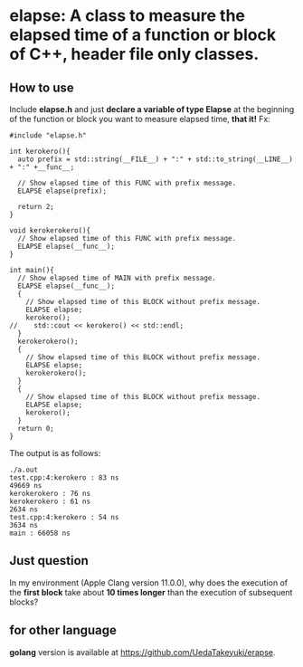 # elapse: A class to measure the elapsed time of a function or block of C++, header file only classes.

## How to use

Include **elapse.h** and just **declare a variable of type Elapse** at the beginning of the function or block you want to measure elapsed time, **that it!** Fx:
```
#include "elapse.h"

int kerokero(){
  auto prefix = std::string(__FILE__) + ":" + std::to_string(__LINE__) + ":" +__func__;

  // Show elapsed time of this FUNC with prefix message.
  ELAPSE elapse(prefix);

  return 2;
}

void kerokerokero(){
  // Show elapsed time of this FUNC with prefix message.
  ELAPSE elapse(__func__);
}

int main(){
  // Show elapsed time of MAIN with prefix message.
  ELAPSE elapse(__func__);
  {
    // Show elapsed time of this BLOCK without prefix message.
    ELAPSE elapse;
    kerokero();
//    std::cout << kerokero() << std::endl;
  }
  kerokerokero();
  {
    // Show elapsed time of this BLOCK without prefix message.
    ELAPSE elapse;
    kerokerokero();
  }
  {
    // Show elapsed time of this BLOCK without prefix message.
    ELAPSE elapse;
    kerokero();
  }
  return 0;
}
```

The output is as follows:

```
./a.out 
test.cpp:4:kerokero : 83 ns
49669 ns
kerokerokero : 76 ns
kerokerokero : 61 ns
2634 ns
test.cpp:4:kerokero : 54 ns
3634 ns
main : 66058 ns
```

## Just question
In my environment (Apple Clang version 11.0.0), why does the execution of the **first block** take about **10 times longer** than the execution of subsequent blocks?

## for other language
**golang** version is available at https://github.com/UedaTakeyuki/erapse.
